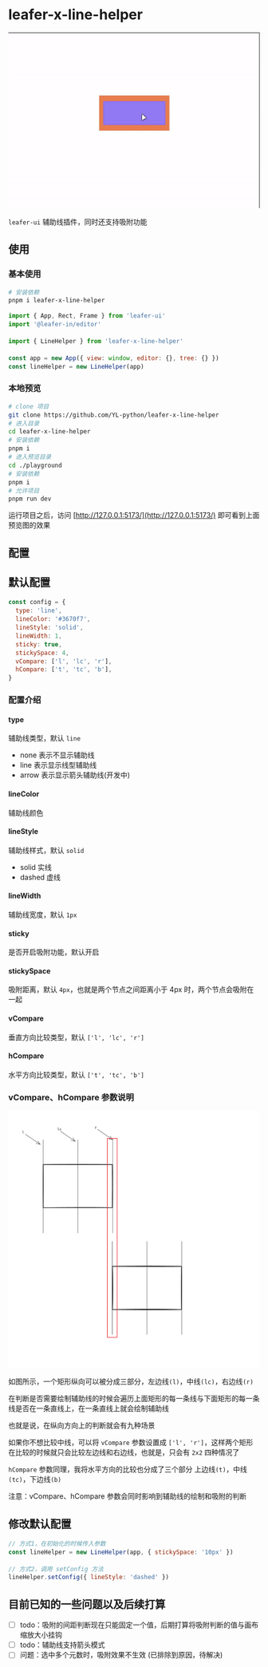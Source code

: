 # leafer-x-line-helper

![预览图](./md-imgs/view.gif)

`leafer-ui` 辅助线插件，同时还支持吸附功能

## 使用

### 基本使用

```sh
# 安装依赖
pnpm i leafer-x-line-helper
```

```js
import { App, Rect, Frame } from 'leafer-ui'
import '@leafer-in/editor'

import { LineHelper } from 'leafer-x-line-helper'

const app = new App({ view: window, editor: {}, tree: {} })
const lineHelper = new LineHelper(app)
```

### 本地预览

```sh
# clone 项目
git clone https://github.com/YL-python/leafer-x-line-helper
# 进入目录
cd leafer-x-line-helper
# 安装依赖
pnpm i
# 进入预览目录
cd ./playground
# 安装依赖
pnpm i
# 允许项目
pnpm run dev
```

运行项目之后，访问 [http://127.0.0.1:5173/](http://127.0.0.1:5173/) 即可看到上面预览图的效果

## 配置

## 默认配置

```js
const config = {
  type: 'line',
  lineColor: '#3670f7',
  lineStyle: 'solid',
  lineWidth: 1,
  sticky: true,
  stickySpace: 4,
  vCompare: ['l', 'lc', 'r'],
  hCompare: ['t', 'tc', 'b'],
}
```

### 配置介绍

#### type

辅助线类型，默认 `line`

- none 表示不显示辅助线
- line 表示显示线型辅助线
- arrow 表示显示箭头辅助线(开发中)

#### lineColor

辅助线颜色

#### lineStyle

辅助线样式，默认 `solid`

- solid 实线
- dashed 虚线

#### lineWidth

辅助线宽度，默认 `1px`

#### sticky

是否开启吸附功能，默认开启

#### stickySpace

吸附距离，默认 `4px`，也就是两个节点之间距离小于 4px 时，两个节点会吸附在一起

#### vCompare

垂直方向比较类型，默认 `['l', 'lc', 'r']`

#### hCompare

水平方向比较类型，默认 `['t', 'tc', 'b']`

### vCompare、hCompare 参数说明

![alt text](md-imgs/image.png)

如图所示，一个矩形纵向可以被分成三部分，左边线`(l)`，中线`(lc)`，右边线`(r)`

在判断是否需要绘制辅助线的时候会遍历上面矩形的每一条线与下面矩形的每一条线是否在一条直线上，在一条直线上就会绘制辅助线

也就是说，在纵向方向上的判断就会有九种场景

如果你不想比较中线，可以将 `vCompare` 参数设置成 `['l', 'r']`，这样两个矩形在比较的时候就只会比较左边线和右边线，也就是，只会有 `2x2` 四种情况了

`hCompare` 参数同理，我将水平方向的比较也分成了三个部分 上边线`(t)`，中线`(tc)`，下边线`(b)`

注意：vCompare、hCompare 参数会同时影响到辅助线的绘制和吸附的判断

## 修改默认配置

```js
// 方式1，在初始化的时候传入参数
const lineHelper = new LineHelper(app, { stickySpace: '10px' })

// 方式2，调用 setConfig 方法
lineHelper.setConfig({ lineStyle: 'dashed' })
```

## 目前已知的一些问题以及后续打算

- [ ] todo：吸附的间距判断现在只能固定一个值，后期打算将吸附判断的值与画布缩放大小挂钩
- [ ] todo：辅助线支持箭头模式
- [ ] 问题：选中多个元数时，吸附效果不生效 (已排除到原因，待解决)
